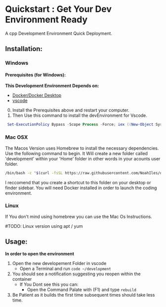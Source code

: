 # Quickstart : Get Your Dev Environment Ready
A cpp Development Environment Quick Deployment.

## Installation: 
### Windows
#### Prerequisites (for Windows):
 **This Development Environment Depends on:**
+ [Docker/Docker Desktop ](https://www.docker.com/products/docker-desktop)
+ [vscode](https://www.docker.com/products/docker-desktop)

0. Install the Prerequisites above and restart your computer.
1. Then Use this command to install the devEnvironment for Vscode.
```ps1
 Set-ExecutionPolicy Bypass -Scope Process -Force; iex ((New-Object System.Net.WebClient).DownloadString('https://raw.github.com/NoahIles/quickstart/devEnvs/installEnv.ps1')) 
```

### Mac OSX
The Macos Version uses Homebrew to install the necessary dependencies. Use the following command to begin. It Will create a new folder called 'development' within your 'Home' folder in other words in your acounts user folder. 
```sh
/bin/bash -c "$(curl -fsSL https://raw.githubusercontent.com/NoahIles/quickstart/devEnvs/installEnv.sh)"
```
I reccomend that you create a shortcut to this folder on your desktop or finder sidebar. 
You will need Docker installed in order to launch the coding environment. 

### Linux 
If You don't mind using homebrew you can use the Mac Os Instructions. 

#TODO: Linux version using apt / yum  

## Usage: 

**In order to open the environment**

1. Open the new developement Folder in vscode
    + Open a Terminal and run `code ~/development`
2. You should see a notification suggesting you reopen within the container
    + If You Dont see this you can: 
        - Open the Command Palate with (F1) and type `rebuild`
3. Be Patient as it builds the first time subsequent times should take less time. 

